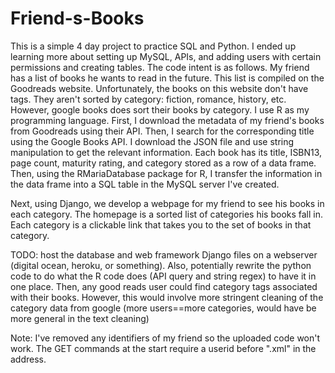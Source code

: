 # Friend-s-Books
This is a simple 4 day project to practice SQL and Python. I ended up learning more about setting up MySQL, APIs, and adding users with certain permissions
and creating tables. 
The code intent is as follows. My friend has a list of books he wants to read in the future. This list is compiled on the Goodreads website. 
Unfortunately, the books on this website don't have tags. They aren't sorted by category: fiction, romance, history, etc. 
However, google books does sort their books by category. 
I use R as my programming language. First, I download the metadata of my friend's books from Goodreads using their API.
Then, I search for the corresponding title using the Google Books API. I download the JSON file and use string manipulation to get the relevant information. 
Each book has its title, ISBN13, page count, maturity rating, and category stored as a row of a data frame. 
Then, using the RMariaDatabase package for R, I transfer the information in the data frame into a SQL table in the MySQL server I've created.

Next, using Django, we develop a webpage for my friend to see his books in each category. The homepage is a sorted list of categories his books fall in. Each category is a clickable link that takes you to the set of books in that category. 

TODO: host the database and web framework Django files on a webserver (digital ocean, heroku, or something). Also, potentially rewrite the python code to do what the R code does (API query and string regex) to have it in one place. Then, any good reads user could find category tags associated with their books. However, this would involve more stringent cleaning of the category data from google (more users==more categories, would have be more general in the text cleaning)


Note: I've removed any identifiers of my friend so the uploaded code won't work. The GET commands at the start require a userid before ".xml" in the address.
